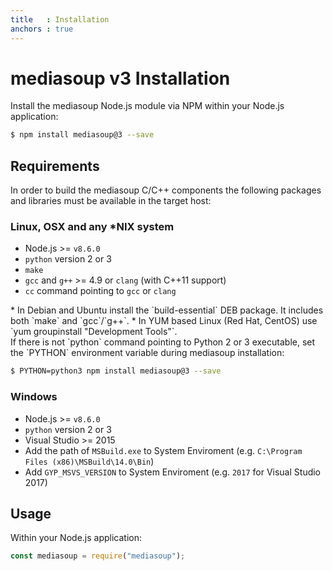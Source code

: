 ```yaml
---
title   : Installation
anchors : true
---
```



# mediasoup v3 Installation

Install the mediasoup Node.js module via NPM within your Node.js application:

```bash
$ npm install mediasoup@3 --save
```


## Requirements

In order to build the mediasoup C/C++ components the following packages and libraries must be available in the target host:

### Linux, OSX and any *NIX system

* Node.js >= `v8.6.0`
* `python` version 2 or 3
* `make`
* `gcc` and `g++` >= 4.9 or `clang` (with C++11 support)
* `cc` command pointing to `gcc` or `clang`

<div markdown="1" class="note">
* In Debian and Ubuntu install the `build-essential` DEB package. It includes both `make` and `gcc`/`g++`.
* In YUM based Linux (Red Hat, CentOS) use `yum groupinstall "Development Tools"`.
</div>

<div markdown="1" class="note">
If there is not `python` command pointing to Python 2 or 3 executable, set the `PYTHON` environment variable during mediasoup installation:

```bash
$ PYTHON=python3 npm install mediasoup@3 --save
```
</div>

### Windows

* Node.js >= `v8.6.0`
* `python` version 2 or 3
* Visual Studio >= 2015
* Add the path of `MSBuild.exe` to System Enviroment (e.g. `C:\Program Files (x86)\MSBuild\14.0\Bin`)
* Add `GYP_MSVS_VERSION` to System Enviroment (e.g. `2017` for Visual Studio 2017)


## Usage

Within your Node.js application:

```javascript
const mediasoup = require("mediasoup");
```
